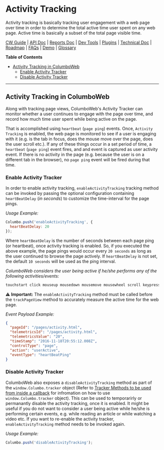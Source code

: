 # Activity Tracking

Activity tracking is basically tracking user engagement with a web page over time in order to determine the total active time user spent on any web page. Active time is basically a subset of the total page visible time.

[CW Guide][CWGuide] | [API Doc][ColumboWebApis] | [Reports Doc][ColumboWebREPORTS] | [Dev Tools][ColumboWebDevTools] | [Plugins][ColumboWebPlugins] | [Technical Doc][ColumboWebTechnicalDoc] | [Roadmap][ColumboWebRoadmap] | [FAQs][ColumboWebFaqs] | [Demo][ColumboWebDemo] | [Glossary][Glossary]

<!-- START doctoc generated TOC please keep comment here to allow auto update -->
<!-- DON'T EDIT THIS SECTION, INSTEAD RE-RUN doctoc TO UPDATE -->
**Table of Contents**

- [Activity Tracking in ColumboWeb](#activity-tracking-in-columboweb)
  - [Enable Activity Tracker](#enable-activity-tracker)
  - [Disable Activity Tracker](#disable-activity-tracker)

<!-- END doctoc generated TOC please keep comment here to allow auto update -->

***

## Activity Tracking in ColumboWeb

Along with tracking page views, ColumboWeb's Activity Tracker can monitor whether a user continues to engage with the page over time, and record how much time user spent while being active on the page.

That is accomplished using `heartbeat` (`page ping`) events. Once, `Activity Tracking` is enabled, the web page is monitored to see if a user is engaging with it (e.g. is the tab in focus, does the mouse move over the page, does the user scroll etc.). If any of these things occur in a set period of time, a `heartbeat` (`page ping`) event fires, and and event is captured as user activity event. If there is no activity in the page (e.g. because the user is on a different tab in the browser), no `page ping` event will be fired during that time.

### Enable Activity Tracker

In order to enable activity tracking, `enableActivityTracking` tracking method can be invoked by passing the optional configuration containing `heartBeatDelay` (*in seconds*) to customize the time-interval for the page pings.

*Usage Example:*

```javascript
Columbo.push('enableActivityTracking', {
  heartBeatDelay: 20
});
```

Where `heartBeatDelay` is the number of seconds between each page ping (or heartbeat), once activity tracking is enabled. So, if you executed the above example, the page pings would occur every `20 seconds` as long as the user continued to browse the page actively. If `heartBeatDelay` is not set, the default `10 seconds` will be used as the ping interval.

*ColumboWeb considers the user being active if he/she performs any of the following activities/events:*

```javascript
touchstart click mouseup mousedown mousemove mousewheel scroll keypress keydown keydown resize blur focus
```

⚠️ **Important:** The `enableActivityTracking` method must be called before the `trackPageView` method to accurately measure the active time for the web page.

*Event Payload Example:*

```json
{
  "pageId": "/pages/activity.html",
  "telemetricsId": "/pages/activity.html",
  "telemetricsValue": "20",
  "timeStamp": "2016-11-18T20:55:12.008Z",
  "controlType": "page",
  "action": "userActive",
  "eventType": "heartBeatPing"
}
```

### Disable Activity Tracker

ColumboWeb also exposes a `disableActivityTracking` method as part of the `window.Columbo.tracker` object (Refer to [Tracker Methods to be used from inside a callback][TrackerMethodsInsideCallback] for infromation on how to use `window.Columbo.tracker` object). This can be used to temporarirly or permanantly disable the activity tracking, once it is enabled. It might be useful if you do not want to consider a user being active while he/she is performing certain events, e.g. while reading an article or while watching a video etc. If you want to re-enable the activity tracker, `enableActivityTracking` method needs to be invoked again.

*Usage Example:*

```javascript
Columbo.push('disableActivityTracking');
```

<!-- List of internal and external links-->

[CWGuide]: ../README.md
[ColumboWebApis]: ../api/APIDOC.md
[ColumboWebREPORTS]: ../REPORTS.md
[ColumboWebDevTools]: https://columboweb-dev-tools.usspk02.orchard.apple.com/
[ColumboWebPlugins]: ../plugin/PLUGINS.md
[ColumboWebTechnicalDoc]: ../INTERNAL.md
[ColumboWebRoadmap]: ../ROADMAP.md
[ColumboWebFaqs]: ../faq/FAQ.md
[Glossary]: ../GLOSSARY.md
[ColumboWebDemo]: https://columboweb.corp.apple.com/pages/index.html
[TrackerMethodsInsideCallback]: AdvancedUsage.md#tracker-methods-to-be-used-from-inside-a-callback
